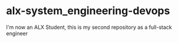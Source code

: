 # alx-system_engineering-devops
I'm now an ALX Student, this is my second repository as a full-stack engineer
